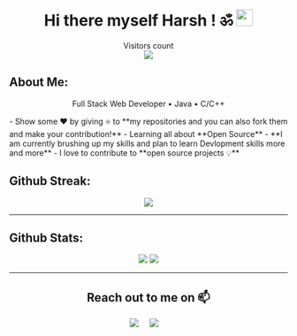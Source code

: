 <h1 align="center">Hi there myself Harsh ! ॐ <img src="https://emoji.slack-edge.com/T0172CCPGUW/party-blob/d7253707fa13e9ee.gif" width="30"/></h1>
<p align="center"> 
  Visitors count<br>
  <img src="https://profile-counter.glitch.me/HrkJarvis/count.svg" />
</p>


## **About Me:**
<p align = "center"> Full Stack Web Developer • Java • C/C++ </p>
- Show some ❤️ by giving ⭐ to **my repositories and you can also fork them and make your contribution!**
- Learning all about **Open Source**
- **I am currently brushing up my skills and plan to learn Devlopment skills more and more**
- I love to contribute to **open source projects 💡**

## **Github Streak:**
<p align = "center">
  <img src = "https://github-readme-streak-stats.herokuapp.com/?user=HrkJarvis&line_height=40&theme=dark">
</p>

---

## **Github Stats:**

<p align="center">
  
  <img src="https://github-readme-stats.vercel.app/api?username=HrkJarvis&hide=stars&show_icons=true&line_height=48&theme=dark">
  <img src="https://github-readme-stats.vercel.app/api/top-langs/?username=HrkJarvis&count_private=true&line_height=40&theme=dark">

</p>

---

 <h2 align="center">Reach out to me on 📫</h2>
  <p align="center">
    <a target="_blank"href="https://www.linkedin.com/in/harsh-kushwaha-1392091a8/"><img src="https://img.shields.io/badge/linkedin-%230077B5.svg?&style=for-the-badge&logo=linkedin&logoColor=white" /></a>&nbsp;&nbsp;&nbsp;&nbsp;
    <a href="mailto:hrk261999@gmail.com?subject=Hey%20Harsh,%20From%20Github"><img src="https://img.shields.io/badge/gmail-%23D14836.svg?&style=for-the-badge&logo=gmail&logoColor=white" /></a>&nbsp;&nbsp;&nbsp;&nbsp;
</p>
